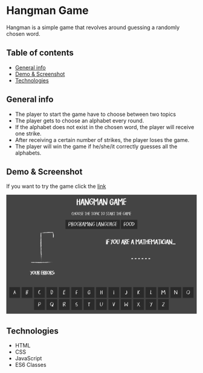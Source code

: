 # Hangman Game

Hangman is a simple game that revolves around guessing a randomly chosen word.

## Table of contents
* [General info](#general-info)
* [Demo & Screenshot](#demo)
* [Technologies](#technologies)

## General info

- The player to start the game have to choose between two topics
- The player gets to choose an alphabet every round.
- If the alphabet does not exist in the chosen word, the player will receive one strike.
- After receiving a certain number of strikes, the player loses the game.
- The player will win the game if he/she/it correctly guesses all the alphabets.

## Demo & Screenshot

If you want to try the game click the [link]()

![alt-text](img/hangman_game_screenshot.jpg "Hangman game")

## Technologies

- HTML
- CSS
- JavaScript
- ES6 Classes
